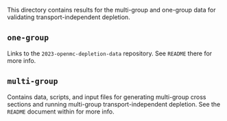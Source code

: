 This directory contains results for the multi-group and one-group data for
validating transport-independent depletion.

## `one-group`
Links to the `2023-openmc-depletion-data` repository. See `README` there for
more info.

## `multi-group`
Contains data, scripts, and input files for generating multi-group cross
sections and running multi-group transport-independent depletion. See the
`README` document within for more info.
